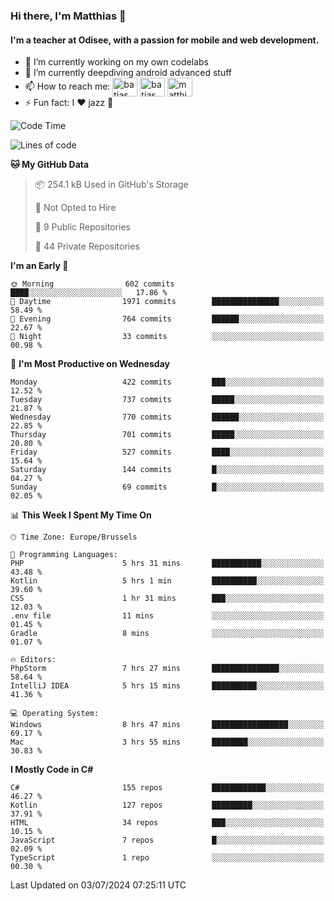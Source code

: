 ### Hi there, I'm Matthias 👋

#### I'm a teacher at Odisee, with a passion for mobile and web development.

- 🔭 I’m currently working on my own codelabs
- 🌱 I’m currently deepdiving android advanced stuff
- 📫 How to reach me: <a href="https://dev.to/batjas" target="_blank"><img align="center" src="https://raw.githubusercontent.com/rahuldkjain/github-profile-readme-generator/master/src/images/icons/Social/devto.svg" alt="batjas" height="30" width="40" /></a>
<a href="https://twitter.com/batjas" target="_blank"><img align="center" src="https://raw.githubusercontent.com/rahuldkjain/github-profile-readme-generator/master/src/images/icons/Social/twitter.svg" alt="batjas" height="30" width="40" /></a>
<a href="https://linkedin.com/in/matthiasdruwé" target="_blank"><img align="center" src="https://raw.githubusercontent.com/rahuldkjain/github-profile-readme-generator/master/src/images/icons/Social/linked-in-alt.svg" alt="matthiasdruwé" height="30" width="40" /></a>
- ⚡ Fun fact: I ❤ jazz 🎷


<!--START_SECTION:waka-->
![Code Time](http://img.shields.io/badge/Code%20Time-1%2C248%20hrs%2011%20mins-blue)

![Lines of code](https://img.shields.io/badge/From%20Hello%20World%20I%27ve%20Written-4.6%20million%20lines%20of%20code-blue)

**🐱 My GitHub Data** 

> 📦 254.1 kB Used in GitHub's Storage 
 > 
> 🚫 Not Opted to Hire
 > 
> 📜 9 Public Repositories 
 > 
> 🔑 44 Private Repositories 
 > 
**I'm an Early 🐤** 

```text
🌞 Morning                602 commits         ████░░░░░░░░░░░░░░░░░░░░░   17.86 % 
🌆 Daytime                1971 commits        ███████████████░░░░░░░░░░   58.49 % 
🌃 Evening                764 commits         ██████░░░░░░░░░░░░░░░░░░░   22.67 % 
🌙 Night                  33 commits          ░░░░░░░░░░░░░░░░░░░░░░░░░   00.98 % 
```
📅 **I'm Most Productive on Wednesday** 

```text
Monday                   422 commits         ███░░░░░░░░░░░░░░░░░░░░░░   12.52 % 
Tuesday                  737 commits         █████░░░░░░░░░░░░░░░░░░░░   21.87 % 
Wednesday                770 commits         ██████░░░░░░░░░░░░░░░░░░░   22.85 % 
Thursday                 701 commits         █████░░░░░░░░░░░░░░░░░░░░   20.80 % 
Friday                   527 commits         ████░░░░░░░░░░░░░░░░░░░░░   15.64 % 
Saturday                 144 commits         █░░░░░░░░░░░░░░░░░░░░░░░░   04.27 % 
Sunday                   69 commits          █░░░░░░░░░░░░░░░░░░░░░░░░   02.05 % 
```


📊 **This Week I Spent My Time On** 

```text
🕑︎ Time Zone: Europe/Brussels

💬 Programming Languages: 
PHP                      5 hrs 31 mins       ███████████░░░░░░░░░░░░░░   43.48 % 
Kotlin                   5 hrs 1 min         ██████████░░░░░░░░░░░░░░░   39.60 % 
CSS                      1 hr 31 mins        ███░░░░░░░░░░░░░░░░░░░░░░   12.03 % 
.env file                11 mins             ░░░░░░░░░░░░░░░░░░░░░░░░░   01.45 % 
Gradle                   8 mins              ░░░░░░░░░░░░░░░░░░░░░░░░░   01.07 % 

🔥 Editors: 
PhpStorm                 7 hrs 27 mins       ███████████████░░░░░░░░░░   58.64 % 
IntelliJ IDEA            5 hrs 15 mins       ██████████░░░░░░░░░░░░░░░   41.36 % 

💻 Operating System: 
Windows                  8 hrs 47 mins       █████████████████░░░░░░░░   69.17 % 
Mac                      3 hrs 55 mins       ████████░░░░░░░░░░░░░░░░░   30.83 % 
```

**I Mostly Code in C#** 

```text
C#                       155 repos           ████████████░░░░░░░░░░░░░   46.27 % 
Kotlin                   127 repos           █████████░░░░░░░░░░░░░░░░   37.91 % 
HTML                     34 repos            ███░░░░░░░░░░░░░░░░░░░░░░   10.15 % 
JavaScript               7 repos             █░░░░░░░░░░░░░░░░░░░░░░░░   02.09 % 
TypeScript               1 repo              ░░░░░░░░░░░░░░░░░░░░░░░░░   00.30 % 
```




 Last Updated on 03/07/2024 07:25:11 UTC
<!--END_SECTION:waka-->
